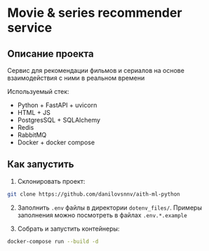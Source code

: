 # Movie & series recommender service

## Описание проекта
Сервис для рекомендации фильмов и сериалов на основе взаимодействия с ними в реальном времени

Используемый стек:
- Python + FastAPI + uvicorn
- HTML + JS
- PostgresSQL + SQLAlchemy
- Redis
- RabbitMQ
- Docker + docker compose

## Как запустить

1) Склонировать проект:

```bash
git clone https://github.com/danilovsnnv/aith-ml-python
```

2) Заполнить `.env` файлы в директории `dotenv_files/`. Примеры заполнения можно посмотреть в файлах `.env.*.example`

4) Собрать и запустить контейнеры:

```bash
docker-compose run --build -d
```